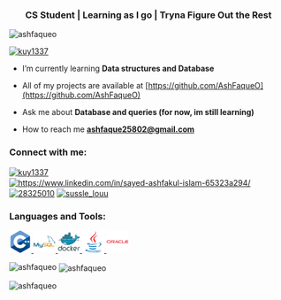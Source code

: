 <h3 align="center">CS Student | Learning as I go | Tryna Figure Out the Rest</h3>
<p align="left"> <img src="https://komarev.com/ghpvc/?username=ashfaqueo&label=Profile%20views&color=0e75b6&style=flat" alt="ashfaqueo" /> </p>

<p align="left"> <a href="https://twitter.com/kuy1337" target="blank"><img src="https://img.shields.io/twitter/follow/kuy1337?logo=twitter&style=for-the-badge" alt="kuy1337" /></a> </p>

-  I’m currently learning **Data structures and Database**

-  All of my projects are available at [https://github.com/AshFaqueO](https://github.com/AshFaqueO)

-  Ask me about **Database and queries (for now, im still learning)**

-  How to reach me **ashfaque25802@gmail.com**

<h3 align="left">Connect with me:</h3>
<p align="left">
<a href="https://twitter.com/kuy1337" target="blank"><img align="center" src="https://raw.githubusercontent.com/rahuldkjain/github-profile-readme-generator/master/src/images/icons/Social/twitter.svg" alt="kuy1337" height="30" width="40" /></a>
<a href="https://linkedin.com/in/sayed-ashfakul-islam-65323a294/" target="blank"><img align="center" src="https://raw.githubusercontent.com/rahuldkjain/github-profile-readme-generator/master/src/images/icons/Social/linked-in-alt.svg" alt="https://www.linkedin.com/in/sayed-ashfakul-islam-65323a294/" height="30" width="40" /></a>
<a href="https://stackoverflow.com/users/28325010" target="blank"><img align="center" src="https://raw.githubusercontent.com/rahuldkjain/github-profile-readme-generator/master/src/images/icons/Social/stack-overflow.svg" alt="28325010" height="30" width="40" /></a>
<a href="https://instagram.com/sussle_louu" target="blank"><img align="center" src="https://raw.githubusercontent.com/rahuldkjain/github-profile-readme-generator/master/src/images/icons/Social/instagram.svg" alt="sussle_louu" height="30" width="40" /></a>
</p>

<h3 align="left">Languages and Tools:</h3>
<p align="left"> <a href="https://www.w3schools.com/cpp/" target="_blank" rel="noreferrer"> <img src="https://raw.githubusercontent.com/devicons/devicon/master/icons/cplusplus/cplusplus-original.svg" alt="cplusplus" width="40" height="40"/> </a>
<a href="https://www.mysql.com/" target="_blank" rel="noreferrer"> <img src="https://raw.githubusercontent.com/devicons/devicon/master/icons/mysql/mysql-original-wordmark.svg" alt="mysql" width="40" height="40"/> </a> <a href="https://www.docker.com/" target="_blank" rel="noreferrer"> <img src="https://raw.githubusercontent.com/devicons/devicon/master/icons/docker/docker-original-wordmark.svg" alt="docker" width="40" height="40"/> </a> <a href="https://www.java.com" target="_blank" rel="noreferrer"> <img src="https://raw.githubusercontent.com/devicons/devicon/master/icons/java/java-original.svg" alt="java" width="40" height="40"/> </a> <a href="https://www.oracle.com/" target="_blank" rel="noreferrer"> <img src="https://raw.githubusercontent.com/devicons/devicon/master/icons/oracle/oracle-original.svg" alt="oracle" width="40" height="40"/> </a> </p>

<p><img align="left" src="https://github-readme-stats.vercel.app/api/top-langs?username=ashfaqueo&show_icons=true&locale=en&layout=compact" alt="ashfaqueo" /></p>

<p>&nbsp;<img align="center" src="https://github-readme-stats.vercel.app/api?username=ashfaqueo&show_icons=true&locale=en" alt="ashfaqueo" /></p>

<p><img align="center" src="https://github-readme-streak-stats.herokuapp.com/?user=ashfaqueo&" alt="ashfaqueo" /></p>

